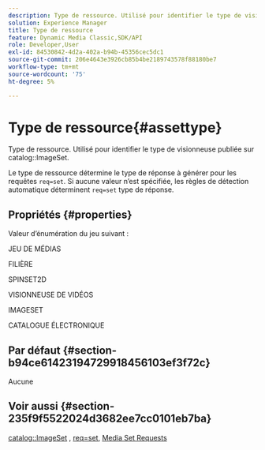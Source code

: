 ```yaml
---
description: Type de ressource. Utilisé pour identifier le type de visionneuse publiée dans le catalogue ImageSet.
solution: Experience Manager
title: Type de ressource
feature: Dynamic Media Classic,SDK/API
role: Developer,User
exl-id: 84530842-4d2a-402a-b94b-45356cec5dc1
source-git-commit: 206e4643e3926cb85b4be2189743578f88180be7
workflow-type: tm+mt
source-wordcount: '75'
ht-degree: 5%

---
```


# Type de ressource{#assettype}

Type de ressource. Utilisé pour identifier le type de visionneuse publiée sur catalog::ImageSet.

Le type de ressource détermine le type de réponse à générer pour les requêtes `req=set`. Si aucune valeur n’est spécifiée, les règles de détection automatique déterminent `req=set` type de réponse.

## Propriétés {#properties}

Valeur d’énumération du jeu suivant :

JEU DE MÉDIAS

FILIÈRE

SPINSET2D

VISIONNEUSE DE VIDÉOS

IMAGESET

CATALOGUE ÉLECTRONIQUE

## Par défaut {#section-b94ce61423194729918456103ef3f72c}

Aucune

## Voir aussi {#section-235f9f5522024d3682ee7cc0101eb7ba}

[catalog::ImageSet](../../../../../../is-api/image-catalog/image-serving-api-ref/c-image-catalog-reference/c-image-svg-data-reference/c-image-data-reference/r-imageset-cat.md#reference-4764d347afd64afdaede9a74c7565256) , [req=set](/help/aem-is-ir-api/is-api/http-ref/image-serving-api-ref/c-http-protocol-reference/c-command-reference/r-req/r-req.md), [Media Set Requests](/help/aem-is-ir-api/is-api/http-ref/image-serving-api-ref/c-http-protocol-reference/c-syntax-and-features/r-media-set-requests.md)

